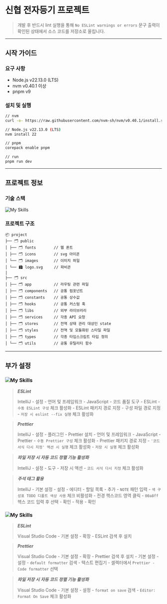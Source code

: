 # 신협 전자등기 프로젝트

> 개발 후 반드시 lint 실행을 통해 `No ESLint warnings or errors` 문구 출력이 확인된 상태에서 소스 코드를 저장소로 올립니다.
***

## 시작 가이드

### 요구 사항

- Node.js v22.13.0 (LTS)
- nvm v0.40.1 이상
- pnpm v9

### 설치 및 실행

```bash
// nvm
curl -o- https://raw.githubusercontent.com/nvm-sh/nvm/v0.40.1/install.sh | bash

// Node.js v22.13.0 (LTS)
nvm install 22

// pnpm
corepack enable pnpm

// run
pnpm run dev
```

***

## 프로젝트 정보

### 기술 스택

![My Skills](https://skillicons.dev/icons?i=react,nextjs,tailwind,js,ts,pnpm,docker)

### 프로젝트 구조

```
📦 project
├── 🗂️ public
│ ├── 🗂️ fonts        // 웹 폰트
│ ├── 🗂️ icons        // svg 아이콘
│ └── 🗂️ images       // 이미지 파일
│ └── 🏙️ logo.svg     // 파비콘
│
├── 🗂️ src
│ ├── 🗂️ app          // 라우팅 관련 파일
│ ├── 🗂️ components   // 공통 컴포넌트
│ ├── 🗂️ constants    // 공통 상수값
│ ├── 🗂️ hooks        // 공통 커스텀 훅
│ ├── 🗂️ libs         // 외부 라이브러리
│ ├── 🗂️ services     // 각종 API 요청
│ ├── 🗂️ stores       // 전역 상태 관리 대상인 state
│ ├── 🗂️ styles       // 전역 및 모듈화된 스타일 파일
│ ├── 🗂️ types        // 각종 타입스크립트 타입 정의
│ └── 🗂️ utils        // 공통 유틸리티 함수
```

***

## 부가 설정

### ![My Skills](https://skillicons.dev/icons?i=idea)

> ***ESLint***
>
> IntelliJ - 설정 - 언어 및 프레임워크 - JavaScript - 코드 품질 도구 - ESLint - `수동 ESLint 구성` 체크 활성화 - ESLint 패키지 경로 지정 - 구성 파일 경로 지정 -
`저장 시 eslint --fix 실행` 체크 활성화

> ***Prettier***
>
> IntelliJ - 설정 - 플러그인 - Prettier 설치 - 언어 및 프레임워크 - JavaScript - Prettier - `수동 Prettier 구성` 체크 활성화 - Prettier 패키지 경로
> 지정 - `'코드 서식 다시 지정' 액션 시 실행` 체크 활성화 - `저장 시 실행` 체크 활성화

> ***파일 저장 시 자동 코드 정렬 기능 활성화***
>
> IntelliJ - 설정 - 도구 - 저장 시 액션 - `코드 서식 다시 지정` 체크 활성화

> ***주석 태그 활용***
>
> IntelliJ - 기본 설정 - 설정 - 에디터 - 할일 목록 - 추가 - `NOTE` 패턴 입력 - `색 구성표 TODO 디폴트 색상 사용` 체크 비활성화 - 전경 헥스코드 영역 클릭 - `00a8ff` 헥스
> 코드 입력 후 선택 - 확인 - 적용 - 확인

### ![My Skills](https://skillicons.dev/icons?i=vscode)

> ***ESLint***
>
> Visual Studio Code - 기본 설정 - 확장 - ESLint 검색 후 설치

> ***Prettier***
>
> Visual Studio Code - 기본 설정 - 확장 - Prettier 검색 후 설치 - 기본 설정 - 설정 - `default formatter` 검색 - 텍스트 편집기 - 셀렉터에서
`Prettier - Code formatter` 선택

> ***파일 저장 시 자동 코드 정렬 기능 활성화***
>
> Visual Studio Code - 기본 설정 - 설정 - `format on save` 검색 - `Editor: Format On Save` 체크 활성화

